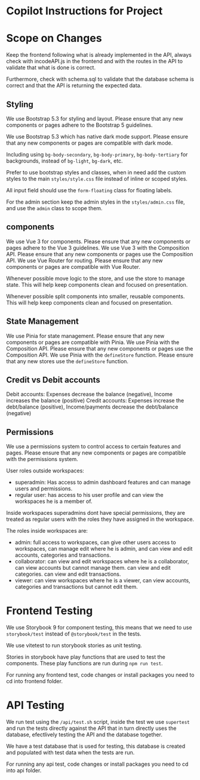 # Copilot Instructions for Project

# Scope on Changes

Keep the frontend following what is already implemented in the API, always check with incodeAPI.js in the frontend and with the routes in the API to validate that what is done is correct.

Furthermore, check with schema.sql to validate that the database schema is correct and that the API is returning the expected data.

## Styling
We use Bootstrap 5.3 for styling and layout. Please ensure that any new components or pages adhere to the Bootstrap 5 guidelines.

We use Bootstrap 5.3 which has native dark mode support. Please ensure that any new components or pages are compatible with dark mode.

Including using `bg-body-secondary`, `bg-body-primary`, `bg-body-tertiary` for backgrounds, instead of `bg-light`, `bg-dark`, etc.

Prefer to use bootstrap styles and classes, when in need add the custom styles to the main `styles/style.css` file instead of inline or scoped styles.

All input field should use the `form-floating` class for floating labels.

For the admin section keep the admin styles in the `styles/admin.css` file, and use the `admin` class to scope them.

## components

We use Vue 3 for components. Please ensure that any new components or pages adhere to the Vue 3 guidelines.
We use Vue 3 with the Composition API. Please ensure that any new components or pages use the Composition API.
We use Vue Router for routing. Please ensure that any new components or pages are compatible with Vue Router.

Whenever possible move logic to the store, and use the store to manage state. This will help keep components clean and focused on presentation.

Whenever possible split components into smaller, reusable components. This will help keep components clean and focused on presentation.

## State Management
We use Pinia for state management. Please ensure that any new components or pages are compatible with Pinia.
We use Pinia with the Composition API. Please ensure that any new components or pages use the Composition API.
We use Pinia with the `defineStore` function. Please ensure that any new stores use the `defineStore` function.

## Credit vs Debit accounts

Debit accounts: Expenses decrease the balance (negative), Income increases the balance (positive)
Credit accounts: Expenses increase the debt/balance (positive), Income/payments decrease the debt/balance (negative)

## Permissions
We use a permissions system to control access to certain features and pages. Please ensure that any new components or pages are compatible with the permissions system.

User roles outside workspaces:
- superadmin: Has access to admin dashboard features and can manage users and permissions.
- regular user: has access to his user profile and can view the workspaces he is a member of.

Inside workspaces superadmins dont have special permissions, they are treated as regular users with the roles they have assigned in the workspace.

The roles inside workspaces are:
- admin: full access to workspaces, can give other users access to workspaces, can manage edit where he is admin, and can view and edit accounts, categories and transactions.
- collaborator: can view and edit workspaces where he is a collaborator, can view accounts but cannot manage them. can view and edit categories. can view and edit transactions.
- viewer: can view workspaces where he is a viewer, can view accounts, categories and transactions but cannot edit them.

# Frontend Testing
We use Storybook 9 for component testing, this means that we need to use `storybook/test` instead of `@storybook/test` in the tests.

We use vitetest to run storybook stories as unit testing.

Stories in storybook have  play functions that are used to test the components. These play functions are run during `npm run test`.

For running any frontend test, code changes or install packages you need to cd into frontend folder.

# API Testing
 We run test using the `/api/test.sh` script, inside the test we use `supertest` and run the tests directly against the API that in turn directly uses the database, efectlively testing the API and the database together.

 We have  a test database that is used for testing, this database is created and populated with test data when the tests are run.

For running any api test, code changes or install packages you need to cd into api folder.
